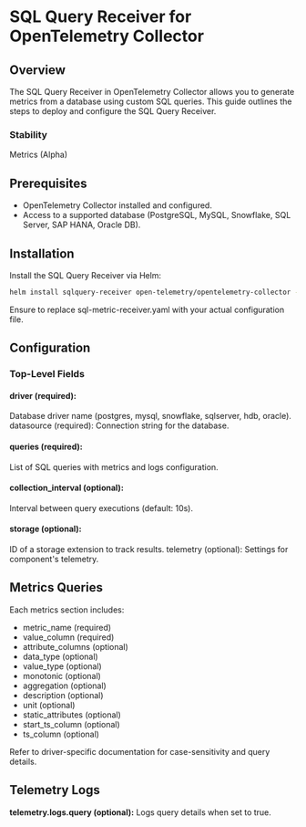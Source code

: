 # SQL Query Receiver for OpenTelemetry Collector

## Overview

The SQL Query Receiver in OpenTelemetry Collector allows you to generate metrics from a database using custom SQL queries. This guide outlines the steps to deploy and configure the SQL Query Receiver.

### Stability

Metrics (Alpha)

## Prerequisites

- OpenTelemetry Collector installed and configured.
- Access to a supported database (PostgreSQL, MySQL, Snowflake, SQL Server, SAP HANA, Oracle DB).

## Installation

Install the SQL Query Receiver via Helm:

```bash
helm install sqlquery-receiver open-telemetry/opentelemetry-collector --values sql-metric-receiver.yaml
```
Ensure to replace sql-metric-receiver.yaml with your actual configuration file.

## Configuration
### Top-Level Fields
#### driver (required): 
Database driver name (postgres, mysql, snowflake, sqlserver, hdb, oracle).
datasource (required): Connection string for the database.
#### queries (required): 
List of SQL queries with metrics and logs configuration.
#### collection_interval (optional): 
Interval between query executions (default: 10s).
#### storage (optional): 
ID of a storage extension to track results.
telemetry (optional): Settings for component's telemetry.

## Metrics Queries
Each metrics section includes:

- metric_name (required)
- value_column (required)
- attribute_columns (optional)
- data_type (optional)
- value_type (optional)
- monotonic (optional)
- aggregation (optional)
- description (optional)
- unit (optional)
- static_attributes (optional)
- start_ts_column (optional)
- ts_column (optional)

Refer to driver-specific documentation for case-sensitivity and query details.

## Telemetry Logs
**telemetry.logs.query (optional):**
Logs query details when set to true.
